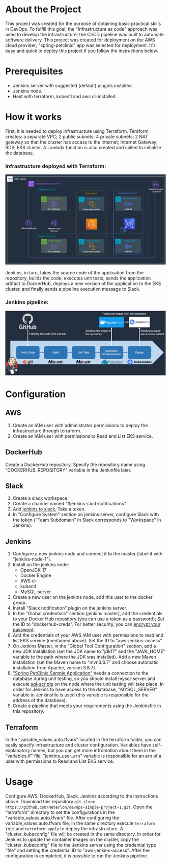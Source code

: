 # About the Project
This project was created for the purpose of obtaining basic practical skills in DevOps. To fulfill this goal, the "Infrastructure as code" approach was used to develop the infrastructure; the CI/CD pipeline was built to automate software delivery. This project was created for deployment on the AWS cloud provider; "spring-petclinic" app was selected for deployment. It's easy and quick to deploy this project if you follow the instructions below.

# Prerequisites
+ Jenkins server with suggested (default) plugins installed.
+ Jenkins node.
+ Host with terraform, kubectl and aws cli installed.

# How it works
First, it is needed to deploy infrastructure using Terraform. Teraform creates: a separate VPC; 2 public subnets; 4 private subnets; 2 NAT gateway so that the cluster has access to the Internet; Internet Gateway; RDS; EKS cluster. A Lambda function is also created and called to initialize the database.
### Infrastructure deployed with Terraform:
![Infrastructure deployed with Terraform](img/aws_infrastructure.png "Infrastructure deployed with Terraform")

Jenkins, in turn, takes the source code of the application from the repository, builds the code, executes unit tests, sends the application artifact to DockerHub, deploys a new version of the application to the EKS cluster, and finally sends a pipeline execution message to Slack.
### Jenkins pipeline:
![Jenkins pipeline](img/jenkins_pipeline.png "Jenkins pipeline")

# Configuration
## AWS
1. Create an IAM user with administrator permissions to deploy the infrastructure through terraform.
2. Create an IAM user with permissions to Read and List EKS service.
## DockerHub
Create a DockerHub repository. Specify the repository name using "DOCKERHUB_REPOSITORY" variable in the Jenkinfile later.

## Slack
1. Create a slack workspace.
2. Create a channel named "#jenkins-cicd-notifications"
3. Add [jenkins to slack.](https://my.slack.com/services/new/jenkins-ci) Take a token.
4. In "Configure System" section on jenkins server, configure Slack with the token ("Team Subdomain" in Slack corresponds to "Workspace" in Jenkins).

## Jenkins 
1. Configure a new jenkins node and connect it to the master (label it with "jenkins-node-1").
2. Install on the jenkins node:
    + OpenJDK-17
    + Docker Engine
    + AWS cli
    + kubectl
    + MySQL-server
3. Create a new user on the jenkins node, add this user to the docker group.
4. Install "Slack notification" plugin on the jenkins server.
5. In the "Global credentials" section (jenkins master), add the credentials to your Docker Hub repository (you can use a token as a password); Set the ID to "dockerhub-creds". For better security, you can [encrypt your password](https://github.com/docker/docker-credential-helpers/issues/102).
6. Add the credentials of your AWS IAM user with permissions to read and list EKS service (mentioned above). Set the ID to "aws-jenkins-access".
7. On Jenkins Master, in the "Global Tool Configuration" section, add a new JDK installation (set the JDK name to "jdk17" and the "JAVA_HOME" variable to the path where the JDK was installed). Add a new Maven installation (set the Maven name to "mvn3.8.7" and choose automatic installation from Apache, version 3.8.7).
8. ["Spring PetClinic Sample Application"](https://github.com/spring-projects/spring-petclinic) needs a connection to the database during unit testing, so you should install mysql-server and execute [sql-scripts](https://github.com/spring-projects/spring-petclinic/tree/main/src/main/resources/db/mysql) on the node where the unit testing will take place. In order for Jenkins to have access to the database, "MYSQL_SERVER" variable in Jenkinsfile is used (this variable is responsible for the address of the database).
9. Create a pipeline that meets your requirements using the Jenkinsfile in this repository.

## Terraform
In the "variable_values.auto.tfvars" located in the terraform folder, you can easily specify infrastructure and cluster configuration. Variables have self-explanatory names, but you can get more infromation about them in the "variables.tf" file. "jenkins_user_arn" variable is responsible for an arn of a user with permissions to Read and List EKS service.  

# Usage
Configure AWS, DockerHub, Slack, Jenkins according to the instructions above. Download this repository `git clone https://github.com/Neterlon/devops-simple-project-1.git`. Open the "terraform" directory to set the configurations in the "variable_values.auto.tfvars" file. 
After configuring the variable_values.auto.tfvars file, in the same directory execute `terraform init` and `terraform apply` to deploy the infrastructure. A "cluster_kubeconfig" file will be created in the same directory. In order for Jenkins to update the container images on the cluster, сopy the "cluster_kubeconfig" file to the Jenkins server using the credential type "file" and setting the credential ID to "aws-jenkins-access". After the configuration is completed, it is possible to run the Jenkins pipeline.
